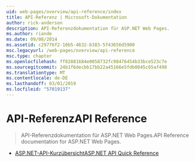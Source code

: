 ```yaml
---
uid: web-pages/overview/api-reference/index
title: API-Referenz | Microsoft-Dokumentation
author: rick-anderson
description: API-Referenzdokumentation für ASP.NET Web Pages.
ms.author: riande
ms.date: 09/08/2014
ms.assetid: c29776f2-10b5-4632-b383-5f43656d5900
msc.legacyurl: /web-pages/overview/api-reference
msc.type: chapter
ms.openlocfilehash: ff02881684e0058732fc98476454b33bce523c7e
ms.sourcegitcommit: 24b1f6decbb17bb22a45166e5fdb0845c65af498
ms.translationtype: MT
ms.contentlocale: de-DE
ms.lasthandoff: 03/01/2019
ms.locfileid: "57019137"
---
```

<a name="api-reference"></a><span data-ttu-id="671e7-103">API-Referenz</span><span class="sxs-lookup"><span data-stu-id="671e7-103">API Reference</span></span>
====================
> <span data-ttu-id="671e7-104">API-Referenzdokumentation für ASP.NET Web Pages.</span><span class="sxs-lookup"><span data-stu-id="671e7-104">API Reference documentation for ASP.NET Web Pages.</span></span>


- [<span data-ttu-id="671e7-105">ASP.NET-API-Kurzübersicht</span><span class="sxs-lookup"><span data-stu-id="671e7-105">ASP.NET API Quick Reference</span></span>](asp-net-web-pages-api-reference.md)
